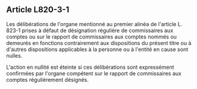 Article L820-3-1
----
Les délibérations de l'organe mentionné au premier alinéa de l'article L. 823-1
prises à défaut de désignation régulière de commissaires aux comptes ou sur le
rapport de commissaires aux comptes nommés ou demeurés en fonctions
contrairement aux dispositions du présent titre ou à d'autres dispositions
applicables à la personne ou à l'entité en cause sont nulles.

L'action en nullité est éteinte si ces délibérations sont expressément
confirmées par l'organe compétent sur le rapport de commissaires aux comptes
régulièrement désignés.
